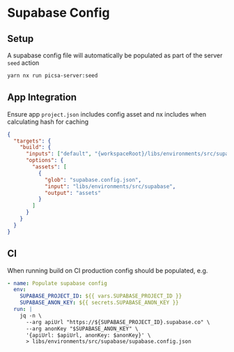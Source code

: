 # Supabase Config

## Setup

A supabase config file will automatically be populated as part of the server `seed` action

```bash
yarn nx run picsa-server:seed
```

## App Integration

Ensure app `project.json` includes config asset and nx includes when calculating hash for caching

```json
{
  "targets": {
    "build": {
      "inputs": ["default", "{workspaceRoot}/libs/environments/src/supabase/supabase.config.json"],
      "options": {
        "assets": [
          {
            "glob": "supabase.config.json",
            "input": "libs/environments/src/supabase",
            "output": "assets"
          }
        ]
      }
    }
  }
}
```

## CI

When running build on CI production config should be populated, e.g.

```yml
- name: Populate supabase config
  env:
    SUPABASE_PROJECT_ID: ${{ vars.SUPABASE_PROJECT_ID }}
    SUPABASE_ANON_KEY: ${{ secrets.SUPABASE_ANON_KEY }}
  run: |
    jq -n \
      --arg apiUrl "https://${SUPABASE_PROJECT_ID}.supabase.co" \
      --arg anonKey "$SUPABASE_ANON_KEY" \
      '{apiUrl: $apiUrl, anonKey: $anonKey}' \
      > libs/environments/src/supabase/supabase.config.json
```
